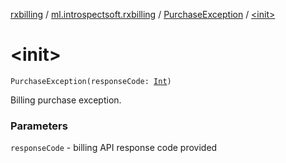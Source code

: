 [rxbilling](../../index.md) / [ml.introspectsoft.rxbilling](../index.md) / [PurchaseException](index.md) / [&lt;init&gt;](./-init-.md)

# &lt;init&gt;

`PurchaseException(responseCode: `[`Int`](https://kotlinlang.org/api/latest/jvm/stdlib/kotlin/-int/index.html)`)`

Billing purchase exception.

### Parameters

`responseCode` - billing API response code provided